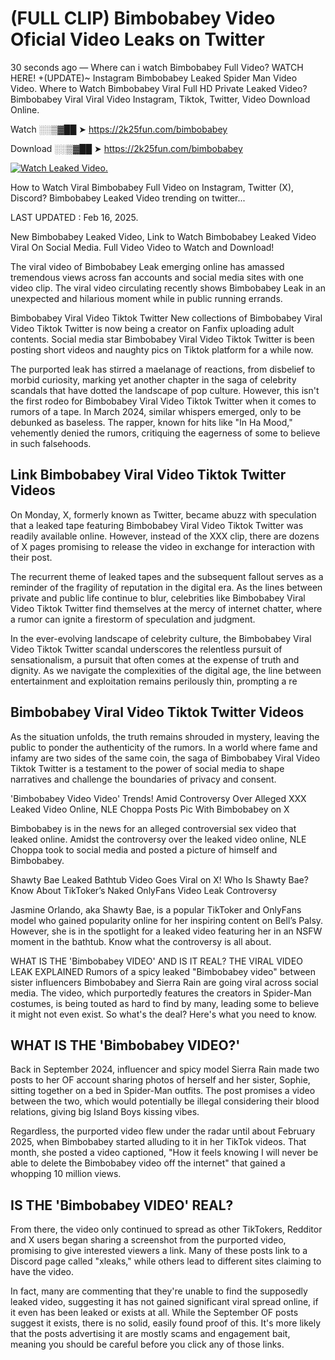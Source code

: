 # (FULL CLIP) Bimbobabey Video Oficial Video Leaks on Twitter

30 seconds ago — Where can i watch Bimbobabey Full Video? WATCH HERE! +(UPDATE)~ Instagram Bimbobabey Leaked Spider Man Video Video. Where to Watch Bimbobabey Viral Full HD Private Leaked Video? Bimbobabey Viral Viral Video Instagram, Tiktok, Twitter, Video Download Online.

Watch ░░▒▓██ ➤ https://2k25fun.com/bimbobabey

Download ░░▒▓██ ➤ https://2k25fun.com/bimbobabey

[![Watch Leaked Video.](https://miro.medium.com/v2/resize:fit:828/format:webp/1*cilzJN44JGOrTw9NJCrNHA.gif "Watch Leaked Video")](https://2k25fun.com/bimbobabey)

How to Watch Viral Bimbobabey Full Video on Instagram, Twitter (X), Discord? Bimbobabey Leaked Video trending on twitter...

LAST UPDATED : Feb 16, 2025.

New Bimbobabey Leaked Video, Link to Watch Bimbobabey Leaked Video Viral On Social Media. Full Video Video to Watch and Download!

The viral video of Bimbobabey Leak emerging online has amassed tremendous views across fan accounts and social media sites with one video clip. The viral video circulating recently shows Bimbobabey Leak in an unexpected and hilarious moment while in public running errands.

Bimbobabey Viral Video Tiktok Twitter New collections of Bimbobabey Viral Video Tiktok Twitter is now being a creator on Fanfix uploading adult contents. Social media star Bimbobabey Viral Video Tiktok Twitter is been posting short videos and naughty pics on Tiktok platform for a while now.

The purported leak has stirred a maelanage of reactions, from disbelief to morbid curiosity, marking yet another chapter in the saga of celebrity scandals that have dotted the landscape of pop culture. However, this isn't the first rodeo for Bimbobabey Viral Video Tiktok Twitter when it comes to rumors of a tape. In March 2024, similar whispers emerged, only to be debunked as baseless. The rapper, known for hits like "In Ha Mood," vehemently denied the rumors, critiquing the eagerness of some to believe in such falsehoods.

## Link Bimbobabey Viral Video Tiktok Twitter Videos

On Monday, X, formerly known as Twitter, became abuzz with speculation that a leaked tape featuring Bimbobabey Viral Video Tiktok Twitter was readily available online. However, instead of the XXX clip, there are dozens of X pages promising to release the video in exchange for interaction with their post.

The recurrent theme of leaked tapes and the subsequent fallout serves as a reminder of the fragility of reputation in the digital era. As the lines between private and public life continue to blur, celebrities like Bimbobabey Viral Video Tiktok Twitter find themselves at the mercy of internet chatter, where a rumor can ignite a firestorm of speculation and judgment.

In the ever-evolving landscape of celebrity culture, the Bimbobabey Viral Video Tiktok Twitter scandal underscores the relentless pursuit of sensationalism, a pursuit that often comes at the expense of truth and dignity. As we navigate the complexities of the digital age, the line between entertainment and exploitation remains perilously thin, prompting a re

##  Bimbobabey Viral Video Tiktok Twitter Videos

As the situation unfolds, the truth remains shrouded in mystery, leaving the public to ponder the authenticity of the rumors. In a world where fame and infamy are two sides of the same coin, the saga of Bimbobabey Viral Video Tiktok Twitter is a testament to the power of social media to shape narratives and challenge the boundaries of privacy and consent.

'Bimbobabey Video Video' Trends! Amid Controversy Over Alleged XXX Leaked Video Online, NLE Choppa Posts Pic With Bimbobabey on X

Bimbobabey is in the news for an alleged controversial sex video that leaked online. Amidst the controversy over the leaked video online, NLE Choppa took to social media and posted a picture of himself and Bimbobabey.

Shawty Bae Leaked Bathtub Video Goes Viral on X! Who Is Shawty Bae? Know About TikToker’s Naked OnlyFans Video Leak Controversy

Jasmine Orlando, aka Shawty Bae, is a popular TikToker and OnlyFans model who gained popularity online for her inspiring content on Bell’s Palsy. However, she is in the spotlight for a leaked video featuring her in an NSFW moment in the bathtub. Know what the controversy is all about.

WHAT IS THE 'Bimbobabey VIDEO' AND IS IT REAL? THE VIRAL VIDEO LEAK EXPLAINED Rumors of a spicy leaked "Bimbobabey video" between sister influencers Bimbobabey and Sierra Rain are going viral across social media. The video, which purportedly features the creators in Spider-Man costumes, is being touted as hard to find by many, leading some to believe it might not even exist. So what's the deal? Here's what you need to know.

## WHAT IS THE 'Bimbobabey VIDEO?'

Back in September 2024, influencer and spicy model Sierra Rain made two posts to her OF account sharing photos of herself and her sister, Sophie, sitting together on a bed in Spider-Man outfits. The post promises a video between the two, which would potentially be illegal considering their blood relations, giving big Island Boys kissing vibes.

Regardless, the purported video flew under the radar until about February 2025, when Bimbobabey started alluding to it in her TikTok videos. That month, she posted a video captioned, "How it feels knowing I will never be able to delete the Bimbobabey video off the internet" that gained a whopping 10 million views.

## IS THE 'Bimbobabey VIDEO' REAL?

From there, the video only continued to spread as other TikTokers, Redditor and X users began sharing a screenshot from the purported video, promising to give interested viewers a link. Many of these posts link to a Discord page called "xleaks," while others lead to different sites claiming to have the video.

In fact, many are commenting that they're unable to find the supposedly leaked video, suggesting it has not gained significant viral spread online, if it even has been leaked or exists at all. While the September OF posts suggest it exists, there is no solid, easily found proof of this. It's more likely that the posts advertising it are mostly scams and engagement bait, meaning you should be careful before you click any of those links.